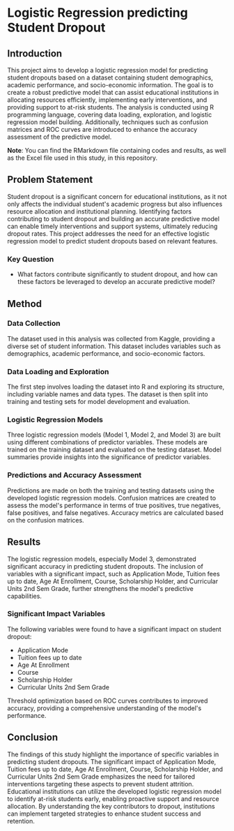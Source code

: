# Logistic Regression predicting Student Dropout

## Introduction

This project aims to develop a logistic regression model for predicting student dropouts based on a dataset containing student demographics, academic performance, and socio-economic information. The goal is to create a robust predictive model that can assist educational institutions in allocating resources efficiently, implementing early interventions, and providing support to at-risk students. The analysis is conducted using R programming language, covering data loading, exploration, and logistic regression model building. Additionally, techniques such as confusion matrices and ROC curves are introduced to enhance the accuracy assessment of the predictive model.

**Note**: You can find the RMarkdown file containing codes and results, as well as the Excel file used in this study, in this repository.

## Problem Statement

Student dropout is a significant concern for educational institutions, as it not only affects the individual student's academic progress but also influences resource allocation and institutional planning. Identifying factors contributing to student dropout and building an accurate predictive model can enable timely interventions and support systems, ultimately reducing dropout rates. This project addresses the need for an effective logistic regression model to predict student dropouts based on relevant features.

### Key Question

- What factors contribute significantly to student dropout, and how can these factors be leveraged to develop an accurate predictive model?

## Method

### Data Collection

The dataset used in this analysis was collected from Kaggle, providing a diverse set of student information. This dataset includes variables such as demographics, academic performance, and socio-economic factors.

### Data Loading and Exploration

The first step involves loading the dataset into R and exploring its structure, including variable names and data types. The dataset is then split into training and testing sets for model development and evaluation.

### Logistic Regression Models

Three logistic regression models (Model 1, Model 2, and Model 3) are built using different combinations of predictor variables. These models are trained on the training dataset and evaluated on the testing dataset. Model summaries provide insights into the significance of predictor variables.

### Predictions and Accuracy Assessment

Predictions are made on both the training and testing datasets using the developed logistic regression models. Confusion matrices are created to assess the model's performance in terms of true positives, true negatives, false positives, and false negatives. Accuracy metrics are calculated based on the confusion matrices.

## Results

The logistic regression models, especially Model 3, demonstrated significant accuracy in predicting student dropouts. The inclusion of variables with a significant impact, such as Application Mode, Tuition fees up to date, Age At Enrollment, Course, Scholarship Holder, and Curricular Units 2nd Sem Grade, further strengthens the model's predictive capabilities.

### Significant Impact Variables

The following variables were found to have a significant impact on student dropout:

- Application Mode
- Tuition fees up to date
- Age At Enrollment
- Course
- Scholarship Holder
- Curricular Units 2nd Sem Grade

Threshold optimization based on ROC curves contributes to improved accuracy, providing a comprehensive understanding of the model's performance.

## Conclusion

The findings of this study highlight the importance of specific variables in predicting student dropouts. The significant impact of Application Mode, Tuition fees up to date, Age At Enrollment, Course, Scholarship Holder, and Curricular Units 2nd Sem Grade emphasizes the need for tailored interventions targeting these aspects to prevent student attrition. Educational institutions can utilize the developed logistic regression model to identify at-risk students early, enabling proactive support and resource allocation. By understanding the key contributors to dropout, institutions can implement targeted strategies to enhance student success and retention.
